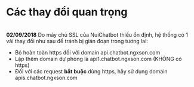 # Các thay đổi quan trọng
  
<a name="02092018"></a>  
__02/09/2018__
Do máy chủ SSL của NuiChatbot thiếu ổn định, hệ thống có 1 vài thay đổi như sau để tránh bị gián đoạn trong tương lai:

- Bỏ hoàn toàn https đối với domain api.chatbot.ngxson.com
- Lập thêm domain dự phòng là api1.chatbot.ngxson.com (KHÔNG có https)
- Đối với các request **bắt buộc** dùng https, hãy sử dụng domain apis.chatbot.ngxson.com

